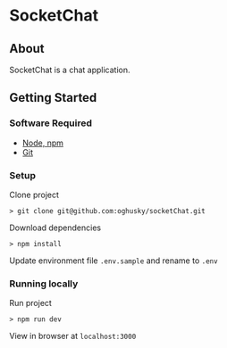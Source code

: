# SocketChat

## About

SocketChat is a chat application.

## Getting Started

### Software Required
* [Node, npm](https://nodejs.org/en/download/)
* [Git](https://git-scm.com/downloads)

### Setup

Clone project

```shell
> git clone git@github.com:oghusky/socketChat.git
```

Download dependencies

```shell
> npm install
```

Update environment file `.env.sample` and rename to `.env`

### Running locally

Run project

```shell
> npm run dev
```

View in browser at `localhost:3000`
